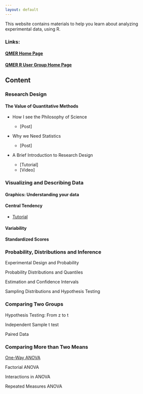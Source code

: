 ```yaml
---
layout: default
---
```


This website contains materials to help you learn about analyzing experimental data, using R.


### Links:

#### [QMER Home Page](https://aub.ie/qmer)

#### [QMER R User Group Home Page](https://auqmer.github.io/qmer_rug/)


## Content

### Research Design

#### The Value of Quantitative Methods

* How I see the Philosophy of Science
    - [Post]

* Why we Need Statistics
    - [Post]

* A Brief Introduction to Research Design
    - [Tutorial]
    - [Video]

### Visualizing and Describing Data

#### Graphics: Understanding your data

#### Central Tendency

* [Tutorial](https://auqmer.github.io/ExperimenteR/centralTendency.html)

#### Variability

#### Standardized Scores


### Probability, Distributions and Inference

Experimental Design and Probability

Probability Distributions and Quantiles

Estimation and Confidence Intervals

Sampling Distributions and Hypothesis Testing

### Comparing Two Groups

Hypothesis Testing: From z to t

Independent Sample t test

Paired Data

### Comparing More than Two Means

[One-Way ANOVA](https://auqmer.github.io/ExperimenteR/onewayANOVA.html)

Factorial ANOVA

Interactions in ANOVA

Repeated Measures ANOVA
